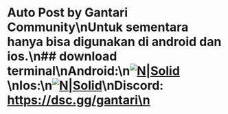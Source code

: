 # Auto Post by Gantari Community\n**Untuk sementara hanya bisa digunakan di android dan ios.**\n## download terminal\n**Android:**\n[![N|Solid](https://tse1.mm.bing.net/th?id=OIP.Ro739XbObP73gjGTg0mrCwHaCM&pid=Api&P=0&h=40)](https://f-droid.org/repo/com.termux_118.apk)\n**Ios:**\n[![N|Solid](https://tse1.mm.bing.net/th?id=OIP.qMoLfr63xwD4eSKlZsGHugAAAA&pid=Api&P=0&h=70)](https://apps.apple.com/us/app/ish-shell/id1436902243?platform=iphone)\nDiscord: https://dsc.gg/gantari\n
